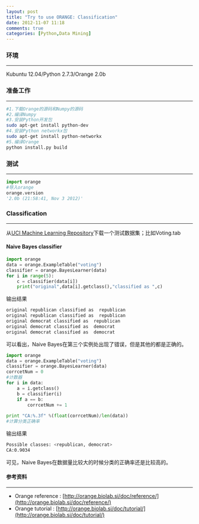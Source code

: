 ```yaml
---
layout: post
title: "Try to use ORANGE: Classification"
date: 2012-11-07 11:18
comments: true
categories: [Python,Data Mining]
---
```


### 环境
***
Kubuntu 12.04/Python 2.7.3/Orange 2.0b  


### 准备工作
***
```bash
#1.下载Orange的源码和Numpy的源码
#2.编译Numpy
#3.安装Python开发包
sudo apt-get install python-dev
#4.安装Python networkx包
sudo apt-get install python-networkx
#5.编译Orange
python install.py build
```  

### 测试
***
```python
import orange
#导入orange
orange.version
'2.0b (21:58:41, Nov 3 2012)'
```  

### Classification
***
从[UCI Machine Learning Repository](http://archive.ics.uci.edu/ml/)下载一个测试数据集；比如Voting.tab  
#### Naive Bayes classifier     
```python
import orange
data = orange.ExampleTable("voting")
classifier = orange.BayesLearner(data)
for i in range(5):
	c = classifier(data[i])
	print("original",data[i].getclass(),"classified as ",c)
```
输出结果

```bash
original republican classified as  republican
original republican classified as  republican
original democrat classified as  republican
original democrat classified as  democrat
original democrat classified as  democrat
```
可以看出，Naive Bayes在第三个实例处出现了错误，但是其他的都是正确的。  

```python
import orange
data = orange.ExampleTable("voting")
classifier = orange.BayesLearner(data)
corrcetNum = 0
#计数器
for i in data:
    a = i.getclass()
    b = classifier(i)
    if a == b:
        corrcetNum += 1
    
print "CA:%.3f" %(float(corrcetNum)/len(data))
#计算分类正确率
```
输出结果

```bash
Possible classes: <republican, democrat>
CA:0.9034
```
可见，Naive Bayes在数据量比较大的时候分类的正确率还是比较高的。
#### 参考资料
***

* Orange reference : [http://orange.biolab.si/doc/reference/](http://orange.biolab.si/doc/reference/)
* Orange tutorial : [http://orange.biolab.si/doc/tutorial/](http://orange.biolab.si/doc/tutorial/)
